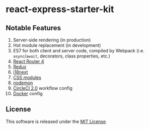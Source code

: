 # react-express-starter-kit

## Notable Features

1. Server-side rendering (in production)
2. Hot module replacement (in development)
3. ES7 for both client and server code, compiled by Webpack (i.e. `async`/`await`, decorators, class properties, etc.)
4. [React Router 4](https://reacttraining.com/react-router/)
5. [Redux](https://redux.js.org/introduction)
6. [i18next](https://www.i18next.com/)
7. [CSS modules](https://github.com/css-modules/css-modules)
8. [nodemon](https://github.com/remy/nodemon)
9. [CircleCI 2.0](https://circleci.com) workflow config
10. [Docker](https://docker.com) config

## License

This software is released under the [MIT License](http://opensource.org/licenses/MIT).